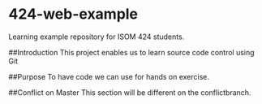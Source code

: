# 424-web-example
Learning example repository for ISOM 424 students.

##Introduction
This project enables us to learn source code control using Git

##Purpose
To have code we can use for hands on exercise.

##Conflict on Master
This section will be different on the conflictbranch.